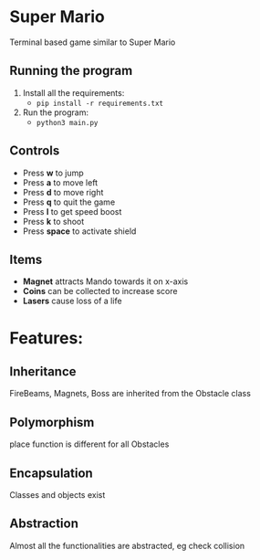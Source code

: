 # Super Mario
Terminal based game similar to Super Mario

## Running the program

1. Install all the requirements:
	- `pip install -r requirements.txt`
2. Run the program:
    - `python3 main.py`

## Controls

- Press **w** to jump
- Press **a** to move left
- Press **d** to move right
- Press **q** to quit the game
- Press **l** to get speed boost
- Press **k** to shoot
- Press **space** to activate shield

## Items

- **Magnet** attracts Mando towards it on x-axis
- **Coins** can be collected to increase score
- **Lasers** cause loss of a life

# Features:

## Inheritance
FireBeams, Magnets, Boss are inherited from the Obstacle class

## Polymorphism
place function is different for all Obstacles

## Encapsulation
Classes and objects exist

## Abstraction
Almost all the functionalities are abstracted, eg check collision
